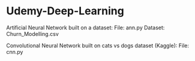 # Udemy-Deep-Learning
Artificial Neural Network built on a dataset:
File: ann.py
Dataset: Churn_Modelling.csv

Convolutional Neural Network built on cats vs dogs dataset (Kaggle):
File: cnn.py
